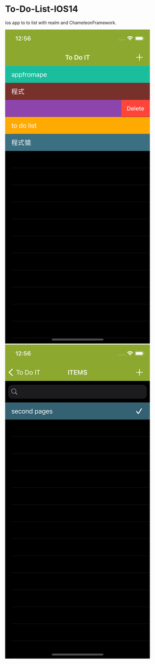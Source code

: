 # To-Do-List-IOS14
ios app to to list with realm and ChameleonFramework.

![image](https://github.com/appfromape/To-Do-List-IOS14/blob/main/1.png)
![image](https://github.com/appfromape/To-Do-List-IOS14/blob/main/2.png)
